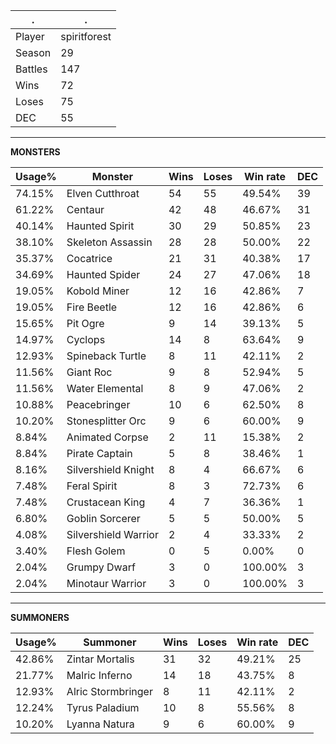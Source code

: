 .|.
|-|-
Player|spiritforest
Season|29
Battles|147
Wins|72
Loses|75
DEC|55

---
**MONSTERS**

Usage%|Monster|Wins|Loses|Win rate|DEC|
-|-|-|-|-|-|
74.15%|Elven Cutthroat|54|55|49.54%|39|
61.22%|Centaur|42|48|46.67%|31|
40.14%|Haunted Spirit|30|29|50.85%|23|
38.10%|Skeleton Assassin|28|28|50.00%|22|
35.37%|Cocatrice|21|31|40.38%|17|
34.69%|Haunted Spider|24|27|47.06%|18|
19.05%|Kobold Miner|12|16|42.86%|7|
19.05%|Fire Beetle|12|16|42.86%|6|
15.65%|Pit Ogre|9|14|39.13%|5|
14.97%|Cyclops|14|8|63.64%|9|
12.93%|Spineback Turtle|8|11|42.11%|2|
11.56%|Giant Roc|9|8|52.94%|5|
11.56%|Water Elemental|8|9|47.06%|2|
10.88%|Peacebringer|10|6|62.50%|8|
10.20%|Stonesplitter Orc|9|6|60.00%|9|
8.84%|Animated Corpse|2|11|15.38%|2|
8.84%|Pirate Captain|5|8|38.46%|1|
8.16%|Silvershield Knight|8|4|66.67%|6|
7.48%|Feral Spirit|8|3|72.73%|6|
7.48%|Crustacean King|4|7|36.36%|1|
6.80%|Goblin Sorcerer|5|5|50.00%|5|
4.08%|Silvershield Warrior|2|4|33.33%|2|
3.40%|Flesh Golem|0|5|0.00%|0|
2.04%|Grumpy Dwarf|3|0|100.00%|3|
2.04%|Minotaur Warrior|3|0|100.00%|3|

---
**SUMMONERS**

Usage%|Summoner|Wins|Loses|Win rate|DEC|
-|-|-|-|-|-|
42.86%|Zintar Mortalis|31|32|49.21%|25|
21.77%|Malric Inferno|14|18|43.75%|8|
12.93%|Alric Stormbringer|8|11|42.11%|2|
12.24%|Tyrus Paladium|10|8|55.56%|8|
10.20%|Lyanna Natura|9|6|60.00%|9|
